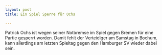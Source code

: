 ```yaml
---
layout: post
title: Ein Spiel Sperre für Ochs

---
```


Patrick Ochs ist wegen seiner Notbremse im Spiel gegen Bremen für eine Partie gesperrt worden. Damit fehlt der Verteidiger am Samstag in Bochum, kann allerdings am letzten Spieltag gegen den Hamburger SV wieder dabei sein.


